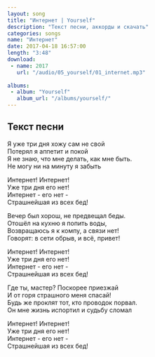 ```yaml
---
layout: song
title: "Интернет | Yourself"
description: "Текст песни, аккорды и скачать"
categories: songs
name: "Интернет"
date: 2017-04-18 16:57:00
length: "3:48"
download:
 - name: 2017
   url: "/audio/05_yourself/01_internet.mp3"
   
albums:
 - album: "Yourself"
   album_url: "/albums/yourself/"
---
```



## Текст песни  
Я уже три дня хожу сам не свой  
Потерял я аппетит и покой  
Я не знаю, что мне делать, как мне быть.  
Не могу ни на минуту я забыть  

Интернет! Интернет!  
Уже три дня его нет!  
Интернет - его нет -  
Страшнейшая из всех бед!  

Вечер был хорош, не предвещал беды.  
Отошёл на кухню я попить воды,  
Возвращаюсь я к компу, а связи нет!  
Говорят: в сети обрыв, и всё, привет!  

Интернет! Интернет!  
Уже три дня его нет!  
Интернет - его нет -  
Страшнейшая из всех бед! 

Где ты, мастер? Поскорее приезжай  
И от горя страшного меня спасай!  
Будь же проклят тот, кто проводок порвал.  
Он мне жизнь испортил и судьбу сломал  

Интернет! Интернет!  
Уже три дня его нет!  
Интернет - его нет -  
Страшнейшая из всех бед! 